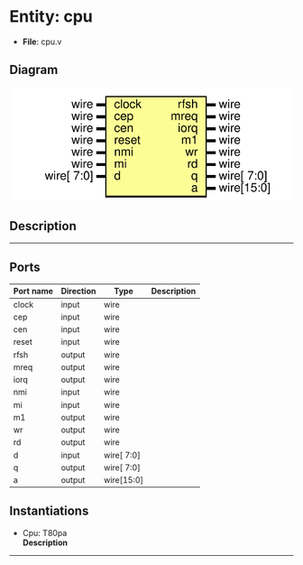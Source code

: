 # Entity: cpu

- **File**: cpu.v
## Diagram

![Diagram](cpu.svg "Diagram")
## Description

-------------------------------------------------------------------------------------------------

## Ports

| Port name | Direction | Type       | Description |
| --------- | --------- | ---------- | ----------- |
| clock     | input     | wire       |             |
| cep       | input     | wire       |             |
| cen       | input     | wire       |             |
| reset     | input     | wire       |             |
| rfsh      | output    | wire       |             |
| mreq      | output    | wire       |             |
| iorq      | output    | wire       |             |
| nmi       | input     | wire       |             |
| mi        | input     | wire       |             |
| m1        | output    | wire       |             |
| wr        | output    | wire       |             |
| rd        | output    | wire       |             |
| d         | input     | wire[ 7:0] |             |
| q         | output    | wire[ 7:0] |             |
| a         | output    | wire[15:0] |             |
## Instantiations

- Cpu: T80pa
</br>**Description**
-------------------------------------------------------------------------------------------------

